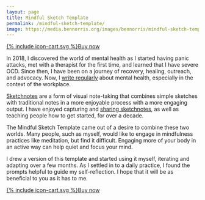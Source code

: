 ```yaml
---
layout: page
title: Mindful Sketch Template
permalink: /mindful-sketch-template/
image: https://media.bennorris.org/images/bennorris/mindful-sketch-template.jpg
---
```


<a href="https://bennorris.shop/l/mindfulsketch" class="btn"><span class="icon">{% include icon-cart.svg %}</span>Buy now</a>

In 2018, I discovered the world of mental health as I started having panic attacks, met with a therapist for the first time, and learned that I have severe OCD. Since then, I have been on a journey of recovery, healing, outreach, and advocacy. Now, I [write regularly](https://bennorris.org/mental-work-health/) about mental health, especially in the context of the workplace.

[Sketchnotes](https://rohdesign.com/sketchnotes/) are a form of visual note-taking that combines simple sketches with traditional notes in a more enjoyable process with a more engaging output. I have enjoyed capturing and [sharing sketchnotes](https://bennorris.org/tags/sketchnotes/), as well as teaching people how to get started, for over a decade.

The Mindful Sketch Template came out of a desire to combine these two worlds. Many people, such as myself, would like to engage in mindfulness practices like meditation, but find it difficult. Engaging more of your body in an active way can help quiet and focus your mind.

I drew a version of this template and started using it myself, iterating and adapting over a few months. As I settled in to a daily practice, I found the prompts helpful to guide my self-reflection. I hope that it will be as beneficial to you as it has to me.

<a href="https://bennorris.shop/l/mindfulsketch" class="btn"><span class="icon">{% include icon-cart.svg %}</span>Buy now</a>
